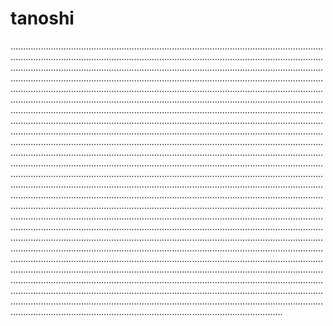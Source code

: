 # tanoshi
........................................................................................................................................................................................................................................................................................................................................................................................................................................................................................................................................................................................................................................................................................................................................................................................................................................................................................................................................................................................................................................................................................................................................................................................................................................................................................................................................................................................................................................................................................................................................................................................................................................................................................................................................................................................................................................................................................................................................................................................................................................................................................................................................................................................................................................................................................................................................................................................................................................................................................................................................................................................................................................................................................................................................................................................................................................................................................................................................................................................................................................................................................................................................................................................................................................................................................................................................
